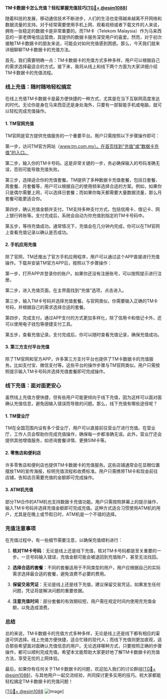 **TM卡数据卡怎么充值？轻松掌握充值技巧[[TG💪+ @esim1088](https://t.me/s/esim1088)]**

随着科技的发展，移动通信技术不断进步，人们的生活也变得越来越离不开网络和数据流量的支持。对于经常需要使用手机上网、观看视频或者下载文件的人来说，拥有一张稳定的数据卡是非常重要的。而TM卡（Telekom Malaysia）作为马来西亚的一家老牌电信运营商，其提供的数据卡服务深受用户的喜爱。然而，对于初次接触TM卡数据卡的朋友来说，可能会对如何充值感到困惑。那么，今天我们就来详细聊聊TM卡数据卡的充值方法。

首先，我们需要明确一点：TM卡数据卡的充值方式多种多样，用户可以根据自己的需求选择最适合的方式。接下来，我将从线上和线下两个方面为大家详细介绍TM卡数据卡的充值流程。

### 线上充值：随时随地轻松搞定

在线上充值TM卡数据卡是最方便快捷的一种方式，尤其是在当下互联网高度发达的时代。无论你是身在马来西亚还是身处海外，只要有一部智能手机或电脑，就可以轻松完成充值操作。

#### 1. TM官网充值

TM官网是官方提供充值服务的一个重要平台。用户只需按照以下步骤操作即可：

第一步，访问TM官方网站（www.tm.com.my）。在首页找到“充值”或“数据卡充值”的入口。

第二步，输入你的TM卡号码。这是非常关键的一步，务必确保输入的号码准确无误，否则可能导致充值失败。

第三步，选择适合你的充值套餐。TM提供了多种数据卡充值套餐，包括日套餐、周套餐、月套餐等，用户可以根据自己的使用频率选择合适的方案。例如，如果你只是偶尔需要上网，可以选择日套餐；而如果你每天都需要大量数据流量，那么月套餐可能更适合你。

第四步，确认充值金额并支付。TM支持多种支付方式，包括信用卡、借记卡、网上银行转账等。支付完成后，系统会自动为你充值到指定的TM卡号码中。

第五步，等待充值成功。通常情况下，充值会在几分钟内完成，你可以在TM官网上查看充值记录以确认是否成功。

#### 2. 手机应用充值

除了官网，TM还推出了官方手机应用程序，用户可以通过这个APP直接进行充值操作。下载并安装TM官方APP后，按照以下步骤操作：

第一步，打开APP并登录你的账户。如果你还没有注册账号，可以按照提示进行注册。

第二步，进入充值页面。在主界面找到“充值”选项，点击进入。

第三步，输入TM卡号码并选择充值套餐。与官网类似，你需要输入正确的TM卡号码，并根据自己的需求选择合适的套餐。

第四步，完成支付。通过APP支付的方式更加多样化，除了信用卡和借记卡外，还可以使用电子钱包等便捷支付工具。

第五步，查看充值记录。支付完成后，你可以随时查看充值记录，确保充值成功。

#### 3. 第三方支付平台充值

除了TM官网和官方APP，许多第三方支付平台也提供了TM卡数据卡的充值服务。比如支付宝、微信支付等。这些平台的操作步骤与TM官网类似，用户只需按照提示输入TM卡号码并选择充值套餐即可完成操作。

### 线下充值：面对面更安心

虽然线上充值方便快捷，但有些用户可能更倾向于线下充值，因为这样可以面对面确认充值信息，避免因输入错误而导致的问题。那么，线下充值有哪些途径呢？

#### 1. TM营业厅

TM在全国范围内设有多个营业厅，用户可以直接前往营业厅进行充值。在营业厅，工作人员会帮助你完成充值操作，确保每一步都准确无误。此外，营业厅还会提供其他增值服务，如咨询套餐详情、更换SIM卡等。

#### 2. 零售店和便利店

许多零售店和便利店也提供TM卡数据卡的充值服务。这些店铺通常会在显眼位置摆放TM的宣传海报，标明充值流程和收费标准。用户只需携带TM卡和现金前往店铺，告知店员需要充值的金额即可完成操作。

#### 3. ATM机充值

部分TM合作的ATM机也支持数据卡充值功能。用户只需按照屏幕上的提示操作，输入TM卡号码并选择充值金额即可完成充值。这种方式适合习惯使用ATM机的用户，尤其是在晚上或节假日时，ATM机是一个不错的选择。

### 充值注意事项

在充值过程中，有一些细节需要注意，以确保充值顺利进行：

1. **核对TM卡号码**：无论是线上还是线下充值，核对TM卡号码都是至关重要的一步。一旦号码输入错误，充值金额可能会被退回到充值账户，甚至无法找回。

2. **选择合适的套餐**：不同的套餐适用于不同类型的用户，用户应根据自己的实际需求选择最合适的套餐，避免浪费不必要的费用。

3. **保留交易凭证**：无论是线上还是线下充值，建议保留交易凭证。如果发生任何问题，凭证将是解决问题的重要依据。

4. **注意充值时间**：部分套餐的有效期较短，用户需在规定时间内使用完充值金额，以免造成浪费。

### 总结

总的来说，TM卡数据卡的充值方式多种多样，无论是线上还是线下都有相应的渠道可供选择。线上充值方便快捷，适合忙碌的现代人；而线下充值则更加直观，适合那些希望面对面确认充值信息的用户。无论选择哪种方式，只要按照正确的步骤操作，都可以顺利完成充值。希望本文能帮助大家更好地了解TM卡数据卡的充值方法，享受无忧的上网体验。

最后，如果你有任何关于TM卡数据卡的问题，欢迎加入我们的讨论群组[[TG💪+ @esim1088](https://t.me/s/esim1088)]，与其他用户一起交流经验，共同探讨更多实用的技巧。祝大家都能轻松搞定TM卡数据卡的充值问题！

[[TG💪+ @esim1088](https://t.me/s/esim1088) ![Image](https://i.postimg.cc/4NQfJmqS/Snipaste-2025-05-13-00-14-12.png)]